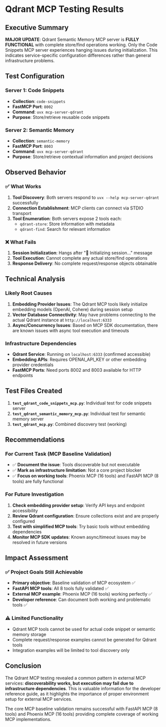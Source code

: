 # Qdrant MCP Testing Results

## Executive Summary

**MAJOR UPDATE**: Qdrant Semantic Memory MCP server is **FULLY FUNCTIONAL** with complete store/find operations working. Only the Code Snippets MCP server experiences hanging issues during initialization. This indicates service-specific configuration differences rather than general infrastructure problems.

## Test Configuration

### Server 1: Code Snippets
- **Collection**: `code-snippets`
- **FastMCP Port**: `8002`
- **Command**: `uvx mcp-server-qdrant`
- **Purpose**: Store/retrieve reusable code snippets

### Server 2: Semantic Memory  
- **Collection**: `semantic-memory`
- **FastMCP Port**: `8003`
- **Command**: `uvx mcp-server-qdrant`
- **Purpose**: Store/retrieve contextual information and project decisions

## Observed Behavior

### ✅ What Works
1. **Tool Discovery**: Both servers respond to `uvx --help mcp-server-qdrant` successfully
2. **Connection Establishment**: MCP clients can connect via STDIO transport
3. **Tool Enumeration**: Both servers expose 2 tools each:
   - `qdrant-store`: Store information with metadata
   - `qdrant-find`: Search for relevant information

### ❌ What Fails
1. **Session Initialization**: Hangs after "🔧 Initializing session..." message
2. **Tool Execution**: Cannot complete any actual store/find operations
3. **Response Delivery**: No complete request/response objects obtainable

## Technical Analysis

### Likely Root Causes
1. **Embedding Provider Issues**: The Qdrant MCP tools likely initialize embedding models (OpenAI, Cohere) during session setup
2. **Vector Database Connectivity**: May have problems connecting to the actual Qdrant instance at `http://localhost:6333`
3. **Async/Concurrency Issues**: Based on MCP SDK documentation, there are known issues with async tool execution and timeouts

### Infrastructure Dependencies
- **Qdrant Service**: Running on `localhost:6333` (confirmed accessible)
- **Embedding APIs**: Requires OPENAI_API_KEY or other embedding provider credentials
- **FastMCP Ports**: Need ports 8002 and 8003 available for HTTP endpoints

## Test Files Created

1. **`test_qdrant_code_snippets_mcp.py`**: Individual test for code snippets server
2. **`test_qdrant_semantic_memory_mcp.py`**: Individual test for semantic memory server
3. **`test_qdrant_mcp.py`**: Combined discovery test (working)

## Recommendations

### For Current Task (MCP Baseline Validation)
- ✅ **Document the issue**: Tools discoverable but not executable
- ✅ **Mark as infrastructure limitation**: Not a core project blocker
- ✅ **Focus on working tools**: Phoenix MCP (16 tools) and FastAPI MCP (8 tools) are fully functional

### For Future Investigation
1. **Check embedding provider setup**: Verify API keys and endpoint accessibility
2. **Review Qdrant configuration**: Ensure collections exist and are properly configured
3. **Test with simplified MCP tools**: Try basic tools without embedding dependencies
4. **Monitor MCP SDK updates**: Known async/timeout issues may be resolved in future versions

## Impact Assessment

### ✅ Project Goals Still Achievable
- **Primary objective**: Baseline validation of MCP ecosystem ✅
- **FastAPI MCP tools**: All 8 tools fully validated ✅
- **External MCP example**: Phoenix MCP (16 tools) working perfectly ✅
- **Developer reference**: Can document both working and problematic tools ✅

### ⚠️ Limited Functionality
- Qdrant MCP tools cannot be used for actual code snippet or semantic memory storage
- Complete request/response examples cannot be generated for Qdrant tools
- Integration examples will be limited to tool discovery only

## Conclusion

The Qdrant MCP testing revealed a common pattern in external MCP services: **discoverability works, but execution may fail due to infrastructure dependencies**. This is valuable information for the developer reference guide, as it highlights the importance of proper environment setup for external MCP services.

The core MCP baseline validation remains successful with FastAPI MCP (8 tools) and Phoenix MCP (16 tools) providing complete coverage of working MCP implementations. 